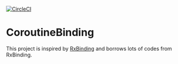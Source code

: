 [![CircleCI](https://circleci.com/gh/satoshun/CoroutineBinding/tree/master.svg?style=svg)](https://circleci.com/gh/satoshun/CoroutineBinding/tree/master)

# CoroutineBinding

This project is inspired by [RxBinding](https://github.com/JakeWharton/RxBinding) and borrows lots of codes from RxBinding.

